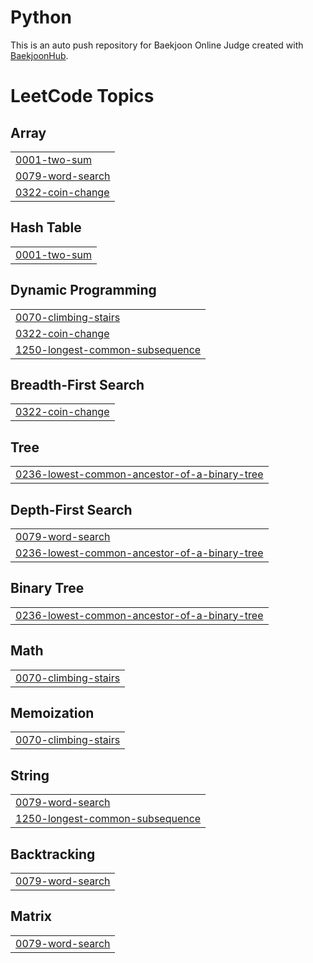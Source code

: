 # Python
This is an auto push repository for Baekjoon Online Judge created with [BaekjoonHub](https://github.com/BaekjoonHub/BaekjoonHub).

<!---LeetCode Topics Start-->
# LeetCode Topics
## Array
|  |
| ------- |
| [0001-two-sum](https://github.com/Heboen/Coding_test_prac/tree/master/0001-two-sum) |
| [0079-word-search](https://github.com/Heboen/Coding_test_prac/tree/master/0079-word-search) |
| [0322-coin-change](https://github.com/Heboen/Coding_test_prac/tree/master/0322-coin-change) |
## Hash Table
|  |
| ------- |
| [0001-two-sum](https://github.com/Heboen/Coding_test_prac/tree/master/0001-two-sum) |
## Dynamic Programming
|  |
| ------- |
| [0070-climbing-stairs](https://github.com/Heboen/Coding_test_prac/tree/master/0070-climbing-stairs) |
| [0322-coin-change](https://github.com/Heboen/Coding_test_prac/tree/master/0322-coin-change) |
| [1250-longest-common-subsequence](https://github.com/Heboen/Coding_test_prac/tree/master/1250-longest-common-subsequence) |
## Breadth-First Search
|  |
| ------- |
| [0322-coin-change](https://github.com/Heboen/Coding_test_prac/tree/master/0322-coin-change) |
## Tree
|  |
| ------- |
| [0236-lowest-common-ancestor-of-a-binary-tree](https://github.com/Heboen/Coding_test_prac/tree/master/0236-lowest-common-ancestor-of-a-binary-tree) |
## Depth-First Search
|  |
| ------- |
| [0079-word-search](https://github.com/Heboen/Coding_test_prac/tree/master/0079-word-search) |
| [0236-lowest-common-ancestor-of-a-binary-tree](https://github.com/Heboen/Coding_test_prac/tree/master/0236-lowest-common-ancestor-of-a-binary-tree) |
## Binary Tree
|  |
| ------- |
| [0236-lowest-common-ancestor-of-a-binary-tree](https://github.com/Heboen/Coding_test_prac/tree/master/0236-lowest-common-ancestor-of-a-binary-tree) |
## Math
|  |
| ------- |
| [0070-climbing-stairs](https://github.com/Heboen/Coding_test_prac/tree/master/0070-climbing-stairs) |
## Memoization
|  |
| ------- |
| [0070-climbing-stairs](https://github.com/Heboen/Coding_test_prac/tree/master/0070-climbing-stairs) |
## String
|  |
| ------- |
| [0079-word-search](https://github.com/Heboen/Coding_test_prac/tree/master/0079-word-search) |
| [1250-longest-common-subsequence](https://github.com/Heboen/Coding_test_prac/tree/master/1250-longest-common-subsequence) |
## Backtracking
|  |
| ------- |
| [0079-word-search](https://github.com/Heboen/Coding_test_prac/tree/master/0079-word-search) |
## Matrix
|  |
| ------- |
| [0079-word-search](https://github.com/Heboen/Coding_test_prac/tree/master/0079-word-search) |
<!---LeetCode Topics End-->